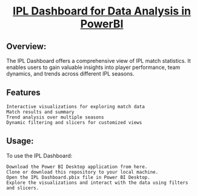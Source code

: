 <h1 align="center">
<u><strong>IPL Dashboard for Data Analysis in PowerBI</strong></u>
</h1>

<h2>
Overview:
</h2>

The IPL Dashboard offers a comprehensive view of IPL match statistics. It enables users to gain valuable insights into player performance, team dynamics, and trends across different IPL seasons.

<h2>
Features
</h2>

    Interactive visualizations for exploring match data
    Match results and summary
    Trend analysis over multiple seasons
    Dynamic filtering and slicers for customized views

<h2>
Usage:
</h2>

To use the IPL Dashboard:

    Download the Power BI Desktop application from here.
    Clone or download this repository to your local machine.
    Open the IPL Dashboard.pbix file in Power BI Desktop.
    Explore the visualizations and interact with the data using filters and slicers.
